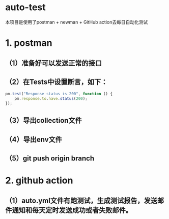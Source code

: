 # auto-test
本项目是使用了postman + newman + GitHub action去每日自动化测试

# 1. postman
## （1）准备好可以发送正常的接口
## （2）在Tests中设置断言，如下：
```javascript
pm.test("Response status is 200", function () {
    pm.response.to.have.status(200);
});
```
## （3）导出collection文件
## （4）导出env文件
## （5）git push origin branch

# 2. github action
## （1）auto.yml文件有跑测试，生成测试报告，发送邮件通知和每天定时发送成功或者失败邮件。
